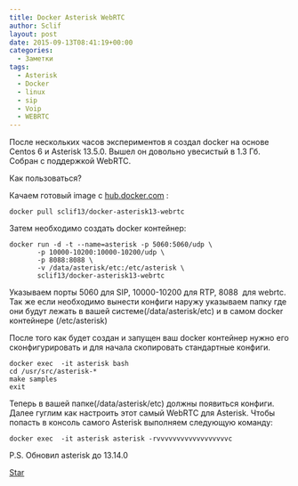 ```yaml
---
title: Docker Asterisk WebRTC
author: Sclif
layout: post
date: 2015-09-13T08:41:19+00:00
categories:
  - Заметки
tags:
  - Asterisk
  - Docker
  - linux
  - sip
  - Voip
  - WEBRTC
---
```


После нескольких часов экспериментов я создал docker на основе Centos 6 и Asterisk 13.5.0. Вышел он довольно увесистый в 1.3 Гб. Собран с поддержкой WebRTC.

Как пользоваться?

Качаем готовый image c <a href="https://hub.docker.com/r/sclif13/docker-asterisk13-webrtc/" target="_blank">hub.docker.com</a> :

```
docker pull sclif13/docker-asterisk13-webrtc
```

Затем необходимо создать docker контейнер:

```
docker run -d -t --name=asterisk -p 5060:5060/udp \
       -p 10000-10200:10000-10200/udp \
       -p 8088:8088 \
       -v /data/asterisk/etc:/etc/asterisk \
       sclif13/docker-asterisk13-webrtc
```

Указываем порты 5060 для SIP, 10000-10200 для RTP, 8088  для webrtc. Так же если необходимо вынести конфиги наружу указываем папку где они будут лежать в вашей системе(/data/asterisk/etc) и в самом docker контейнере (/etc/asterisk)

После того как будет создан и запущен ваш docker контейнер нужно его сконфигурировать и для начала скопировать стандартные конфиги.

```
docker exec  -it asterisk bash
cd /usr/src/asterisk-*
make samples
exit
```

Теперь в вашей папке(/data/asterisk/etc) должны появиться конфиги. Далее гуглим как настроить этот самый WebRTC для Asterisk. Чтобы попасть в консоль самого Asterisk выполняем следующую команду:

```
docker exec  -it asterisk asterisk -rvvvvvvvvvvvvvvvvvvc
```

P.S. Обновил asterisk до 13.14.0

<a class="github-button" href="https://github.com/sclif13/docker-asterisk13-webrtc" data-size="large" aria-label="Star sclif13/docker-asterisk13-webrtc on GitHub">Star</a>
